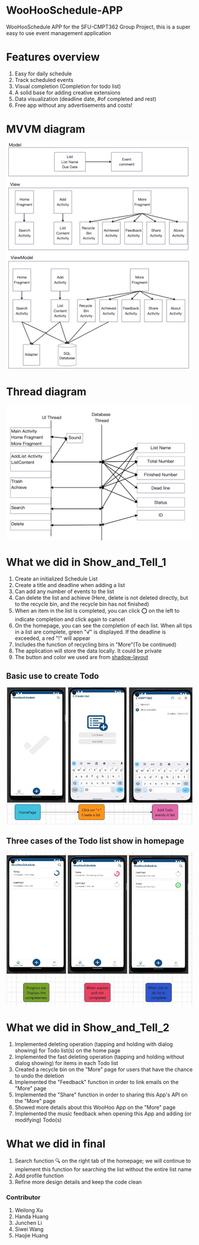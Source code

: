 # WooHooSchedule-APP
WooHooSchedule APP for the SFU-CMPT362 Group Project, this is a super easy to use event management application

# Features overview
1. Easy for daily schedule 
2. Track scheduled events 
3. Visual completion (Completion for todo list)
4. A solid base for adding creative extensions
5. Data visualization (deadline date, #of completed and rest)
6. Free app without any advertisements and costs!

# MVVM diagram
<img src="./pictures/MVVM.png" width="500px" hight= "750px"/>

# Thread diagram
<img src="./pictures/Thread.png" width="500px" hight= "750px"/>

# What we did in Show_and_Tell_1
1. Create an initialized Schedule List
2. Create a title and deadline when adding a list
3. Can add any number of events to the list
4. Can delete the list and achieve (Here, delete is not deleted directly, but to the recycle bin, and the recycle bin has not finished)
5. When an item in the list is completed, you can click ⭕ on the left to indicate completion and click again to cancel
6. On the homepage, you can see the completion of each list. When all tips in a list are complete, green "√" is displayed. If the deadline is exceeded, a red "!" will appear
7. Includes the function of recycling bins in "More"(To be continued)
8. The application will store the data locally. It could be private
9. The button and color we used are from [ shadow-layout](https://github.com/dmytrodanylyk/shadow-layout)

## Basic use to create Todo
![](/pictures/TocreateTodo.jpg)
## Three cases of the Todo list show in homepage
![](/pictures/HomePage.jpg)

# What we did in Show_and_Tell_2
1. Implemented deleting operation (tapping and holding with dialog showing) for Todo list(s) on the home page
2. Implemented the fast deleting operation (tapping and holding without dialog showing) for items in each Todo list
3. Created a recycle bin on the "More" page for users that have the chance to undo the deletion
4. Implemented the "Feedback" function in order to link emails on the "More" page
5. Implemented the "Share" function in order to sharing this App's API on the "More" page
6. Showed more details about this WooHoo App on the "More" page
7. Implemented the music feedback when opening this App and adding (or modifying) Todo(s)


# What we did in final
1. Search function 🔍 on the right tab of the homepage; we will continue to implement this function for searching the list without the entire list name
2. Add profile function
3. Refine more design details and keep the code clean

###  Contributor
1. Weilong Xu
2. Handa Huang
3. Junchen Li
4. Siwei Wang
5. Haojie Huang



